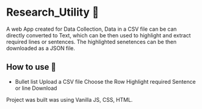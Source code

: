 # Research_Utility 🔧

A web App created for Data Collection, Data in a CSV file can be can directly converted to Text, which can be then used to highlight and extract required lines or sentences.
The highlighted senetences can be then downloaded as a JSON file.

## How to use 🤔
  
  * Bullet list 
  Upload a CSV file
  Choose the Row
  Highlight required Sentence or line
  Download 
  
Project was built was using Vanilla JS, CSS, HTML.

